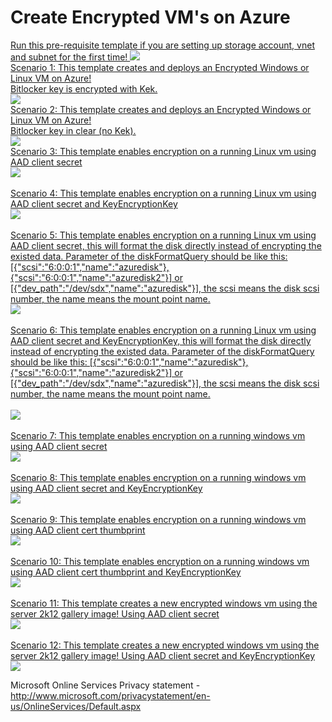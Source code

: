 # Create Encrypted VM's on Azure

<a href="https://portal.azure.com/#create/Microsoft.Template/uri/https%3A%2F%2Fraw.githubusercontent.com%2Faravindthoram%2FDiskEncryption%2Fmaster%2FazureDeployPrereqs.json" target="_blank">
Run this pre-requisite template if you are setting up storage account, vnet and subnet for the first time!
<img src="http://azuredeploy.net/deploybutton.png"/>
</a>
<br />

<a href="https://portal.azure.com/#create/Microsoft.Template/uri/https%3A%2F%2Fraw.githubusercontent.com%2Faravindthoram%2FDiskEncryption%2Fmaster%2FazureDeployEncryptedWindowsVM.json" target="_blank">
Scenario 1: This template creates and deploys an Encrypted Windows or Linux VM on Azure! 
<br>
Bitlocker key is encrypted with Kek.
<br>
<img src="http://azuredeploy.net/deploybutton.png"/>
</a>
<br />

<a href="https://portal.azure.com/#create/Microsoft.Template/uri/https%3A%2F%2Fraw.githubusercontent.com%2Faravindthoram%2FDiskEncryption%2Fmaster%2FazureDeployEncryptedWindowsVMNoKek.json" target="_blank">
Scenario 2: This template creates and deploys an Encrypted Windows or Linux VM on Azure! 
<br>
Bitlocker key in clear (no Kek).
<br>
<img src="http://azuredeploy.net/deploybutton.png"/>
<br>
</a>

<a href="https://portal.azure.com/#create/Microsoft.Template/uri/https%3A%2F%2Fraw.githubusercontent.com%2Faravindthoram%2FDiskEncryption%2Fmaster%2FEnableEncryptionOnRunningLinuxVM-AADClientSecret.json" target="_blank">
Scenario 3: This template enables encryption on a running Linux vm using AAD client secret
<br>
    <img src="http://azuredeploy.net/deploybutton.png"/>
<br>
</a>

<br>

<a href="https://portal.azure.com/#create/Microsoft.Template/uri/https%3A%2F%2Fraw.githubusercontent.com%2Faravindthoram%2FDiskEncryption%2Fmaster%2FEnableEncryptionOnRunningLinuxVM-AADClientSecret-WithKek.json" target="_blank">
Scenario 4: This template enables encryption on a running Linux vm using AAD client secret and KeyEncryptionKey
<br>
    <img src="http://azuredeploy.net/deploybutton.png"/>
<br>
</a>
<br>

<a href="https://portal.azure.com/#create/Microsoft.Template/uri/https%3A%2F%2Fraw.githubusercontent.com%2Faravindthoram%2FDiskEncryption%2Fmaster%2FEnableEncryptionOnRunningLinuxVM-Format-AADClientSecret.json" target="_blank">
Scenario 5: This template enables encryption on a running Linux vm using AAD client secret, this will format the disk directly instead of encrypting the existed data. Parameter of the diskFormatQuery should be like this: [{"scsi":"6:0:0:1","name":"azuredisk"},{"scsi":"6:0:0:1","name":"azuredisk2"}] or [{"dev_path":"/dev/sdx","name":"azuredisk"}], the scsi means the disk scsi number, the name means the mount point name.
<br>
    <img src="http://azuredeploy.net/deploybutton.png"/>
<br>
</a>

<br>

<a href="https://portal.azure.com/#create/Microsoft.Template/uri/https%3A%2F%2Fraw.githubusercontent.com%2Faravindthoram%2FDiskEncryption%2Fmaster%2FEnableEncryptionOnRunningLinuxVM-Format-AADClientSecret-WithKek.json" target="_blank">
Scenario 6: This template enables encryption on a running Linux vm using AAD client secret and KeyEncryptionKey, this will format the disk directly instead of encrypting the existed data. Parameter of the diskFormatQuery should be like this: [{"scsi":"6:0:0:1","name":"azuredisk"},{"scsi":"6:0:0:1","name":"azuredisk2"}] or [{"dev_path":"/dev/sdx","name":"azuredisk"}], the scsi means the disk scsi number, the name means the mount point name.
<br>
<br>
    <img src="http://azuredeploy.net/deploybutton.png"/>
<br>
</a>
<br>

<a href="https://portal.azure.com/#create/Microsoft.Template/uri/https%3A%2F%2Fraw.githubusercontent.com%2Faravindthoram%2FDiskEncryption%2Fmaster%2FEnableEncryptionOnRunningWindowsVM-AADClientSecret.json" target="_blank">
Scenario 7: This template enables encryption on a running windows vm using AAD client secret
<br>
    <img src="http://azuredeploy.net/deploybutton.png"/>
<br>
</a>

<br>

<a href="https://portal.azure.com/#create/Microsoft.Template/uri/https%3A%2F%2Fraw.githubusercontent.com%2Faravindthoram%2FDiskEncryption%2Fmaster%2FEnableEncryptionOnRunningWindowsVM-AADClientSecret-WithKek.json" target="_blank">
Scenario 8: This template enables encryption on a running windows vm using AAD client secret and KeyEncryptionKey
<br>
    <img src="http://azuredeploy.net/deploybutton.png"/>
<br>
</a>
<br>

<a href="https://portal.azure.com/#create/Microsoft.Template/uri/https%3A%2F%2Fraw.githubusercontent.com%2Faravindthoram%2FDiskEncryption%2Fmaster%2FEnableEncryptionOnRunningWindowsVM-AADClientCert.json" target="_blank">
Scenario 9: This template enables encryption on a running windows vm using AAD client cert thumbprint
<br>
    <img src="http://azuredeploy.net/deploybutton.png"/>
<br>
</a>

<br>

<a href="https://portal.azure.com/#create/Microsoft.Template/uri/https%3A%2F%2Fraw.githubusercontent.com%2Faravindthoram%2FDiskEncryption%2Fmaster%2FEnableEncryptionOnRunningWindowsVM-AADClientCert-WithKek.json" target="_blank">
Scenario 10: This template enables encryption on a running windows vm using AAD client cert thumbprint and KeyEncryptionKey
<br>
    <img src="http://azuredeploy.net/deploybutton.png"/>
<br>
</a>

<br>
<a href="https://portal.azure.com/#create/Microsoft.Template/uri/https%3A%2F%2Fraw.githubusercontent.com%2Faravindthoram%2FDiskEncryption%2Fmaster%2FCreateNewEncryptedWindowsVM-AADClientSecret.json" target="_blank">
Scenario 11: This template creates a new encrypted windows vm using the server 2k12 gallery image! Using AAD client secret
<br>
    <img src="http://azuredeploy.net/deploybutton.png"/>
<br>
</a>

<br>
<a href="https://portal.azure.com/#create/Microsoft.Template/uri/https%3A%2F%2Fraw.githubusercontent.com%2Faravindthoram%2FDiskEncryption%2Fmaster%2FCreateNewEncryptedWindowsVM-AADClientSecret-WithKek.json" target="_blank">
Scenario 12: This template creates a new encrypted windows vm using the server 2k12 gallery image! Using AAD client secret and KeyEncryptionKey
<br>
    <img src="http://azuredeploy.net/deploybutton.png"/>
<br>
</a>

Microsoft Online Services Privacy statement - http://www.microsoft.com/privacystatement/en-us/OnlineServices/Default.aspx
